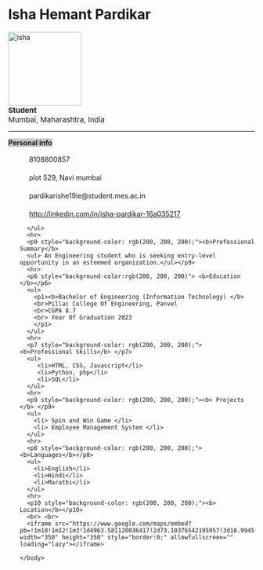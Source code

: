 <html>
  <head>
      <title>cv</title>
    </head>
  <page size="A4"></page>
    <body>
        <h1> Isha Hemant Pardikar </h1>
        <img src="images/isha.jpg" alt="isha" width="150" height="150">
        <br>
        <p5 style="font-size:15px;"> <b>Student</b> 
          <br>
        Mumbai, Maharashtra, India </p5>
        <hr>
        <p0 style="background-color:rgb(200, 200, 200)"><b> Personal info </b></p0>
        <ul>
        <p1> <img src="https://w7.pngwing.com/pngs/816/510/png-transparent-call-icon-poland-retail-company-rio-huancabamba-service-others-miscellaneous-company-text-thumbnail.png" width="15" height="17">  8108800857 </p1> <br>
        <br>
        <p2> <img src="https://e7.pngegg.com/pngimages/313/659/png-clipart-the-daily-dot-internet-logo-online-newspaper-address-icons-company-logo.png" width="15" height="17">  plot 529, Navi mumbai  </p2> <br>
        <br>
        <p3> <img src="https://e7.pngegg.com/pngimages/664/253/png-clipart-email-logo-outlook-com-graphics-email-miscellaneous-angle.png" width="15" height="17">  pardikarishe19ie@student.mes.ac.in </p3> <br>
        <br>
        <p4> <img src="https://img.flaticon.com/icons/png/512/61/61109.png?size=1200x630f&pad=10,10,10,10&ext=png&bg=FFFFFFFF" width="15" height="17"> <a href="http://linkedin.com/in/isha-pardikar-16a035217" >http://linkedin.com/in/isha-pardikar-16a035217</a></p4>
        
      </ul>
      <hr>
      <p9 style="background-color: rgb(200, 200, 200);"><b>Professional Summary</b>
      <ul> An Engineering student who is seeking entry-level opportunity in an esteemed organization.</ul></p9>
      <hr>
      <p6 style="background-color:rgb(200, 200, 200)"> <b>Education </b></p6>
      <ul>
        <p1><b>Bachelor of Engineering (Information Technology) </b>
        <br>Pillai College Of Engineering, Panvel 
        <br>CGPA 8.7
        <br> Year Of Graduation 2023 
        </p1>
      </ul>
      <hr>
      <p7 style="background-color: rgb(200, 200, 200);"> <b>Professional Skills</b> </p7>
      <ul>
         <li>HTML, CSS, Javascript</li>
         <li>Python, php</li>
         <li>SQL</li>   
      </ul>
      <hr>
      <p9 style="background-color: rgb(200, 200, 200);"><b> Projects </b> </p9>
      <ul>
        <li> Spin and Win Game </li>
        <li> Employee Management System </li>
      </ul>
      <hr>
      <p8 style="background-color: rgb(200, 200, 200);"><b>Languages</b></p8>
      <ul>
        <li>English</li>
        <li>Hindi</li>
        <li>Marathi</li>
      </ul>
      <hr>
      <p10 style="background-color: rgb(200, 200, 200);"><b> Location</b></p10>
      <br> <br>
      <iframe src="https://www.google.com/maps/embed?pb=!1m18!1m12!1m3!1d4963.581120036417!2d73.10376542195957!3d18.994526794243953!2m3!1f0!2f0!3f0!3m2!1i1024!2i768!4f13.1!3m3!1m2!1s0x3be7e83e1f23f23d%3A0xe3a106c431e3fd0a!2sPanvel%2C%20Navi%20Mumbai%2C%20Maharashtra!5e0!3m2!1sen!2sin!4v1632403535493!5m2!1sen!2sin" width="350" height="350" style="border:0;" allowfullscreen="" loading="lazy"></iframe>

    </body>
</html>
